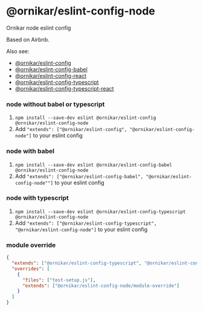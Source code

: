 # @ornikar/eslint-config-node

Ornikar node eslint config

Based on Airbnb.

Also see:

- [@ornikar/eslint-config](https://github.com/ornikar/eslint-configs/tree/master/%40ornikar/eslint-config)
- [@ornikar/eslint-config-babel](https://github.com/ornikar/eslint-configs/tree/master/%40ornikar/eslint-config-babel)
- [@ornikar/eslint-config-react](https://github.com/ornikar/eslint-configs/tree/master/%40ornikar/eslint-config-react)
- [@ornikar/eslint-config-typescript](https://github.com/ornikar/eslint-configs/tree/master/%40ornikar/eslint-config-typescript)
- [@ornikar/eslint-config-typescript-react](https://github.com/ornikar/eslint-configs/tree/master/%40ornikar/eslint-config-typescript-react)

### node without babel or typescript

1. `npm install --save-dev eslint @ornikar/eslint-config @ornikar/eslint-config-node`
2. Add `"extends": ["@ornikar/eslint-config", "@ornikar/eslint-config-node"]` to your eslint config

### node with babel

1. `npm install --save-dev eslint @ornikar/eslint-config-babel @ornikar/eslint-config-node`
2. Add `"extends": ["@ornikar/eslint-config-babel", "@ornikar/eslint-config-node""]` to your eslint config

### node with typescript

1. `npm install --save-dev eslint @ornikar/eslint-config-typescript @ornikar/eslint-config-node`
2. Add `"extends": ["@ornikar/eslint-config-typescript", "@ornikar/eslint-config-node"]` to your eslint config

### module override

```json
{
  "extends": ["@ornikar/eslint-config-typescript", "@ornikar/eslint-config-node"],
  "overrides": [
    {
      "files": ["test-setup.js"],
      "extends": ["@ornikar/eslint-config-node/module-override"]
    }
  ]
}
```
